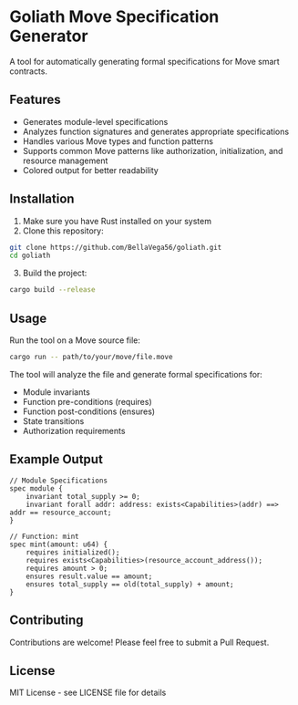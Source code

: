 # Goliath Move Specification Generator

A tool for automatically generating formal specifications for Move smart contracts.

## Features

- Generates module-level specifications
- Analyzes function signatures and generates appropriate specifications
- Handles various Move types and function patterns
- Supports common Move patterns like authorization, initialization, and resource management
- Colored output for better readability

## Installation

1. Make sure you have Rust installed on your system
2. Clone this repository:
```bash
git clone https://github.com/BellaVega56/goliath.git
cd goliath
```
3. Build the project:
```bash
cargo build --release
```

## Usage

Run the tool on a Move source file:

```bash
cargo run -- path/to/your/move/file.move
```

The tool will analyze the file and generate formal specifications for:
- Module invariants
- Function pre-conditions (requires)
- Function post-conditions (ensures)
- State transitions
- Authorization requirements

## Example Output

```move
// Module Specifications
spec module {
    invariant total_supply >= 0;
    invariant forall addr: address: exists<Capabilities>(addr) ==> addr == resource_account;
}

// Function: mint
spec mint(amount: u64) {
    requires initialized();
    requires exists<Capabilities>(resource_account_address());
    requires amount > 0;
    ensures result.value == amount;
    ensures total_supply == old(total_supply) + amount;
}
```

## Contributing

Contributions are welcome! Please feel free to submit a Pull Request.

## License

MIT License - see LICENSE file for details 